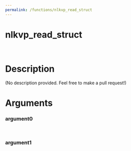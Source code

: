 ```yaml
---
permalink: /functions/nlkvp_read_struct
---
```

# nlkvp_read_struct  
&nbsp;  
# Description  
(No description provided. Feel free to make a pull request!) 
&nbsp;  
# Arguments
### argument0

&nbsp;    
### argument1

&nbsp;    


